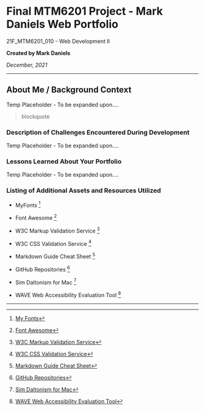 # Final MTM6201 Project - Mark Daniels Web Portfolio

21F_MTM6201_010 - Web Development II

**Created by Mark Daniels** 

*December, 2021*

---

## About Me / Background Context

Temp Placeholder - To be expanded upon....

> blockquote

### Description of Challenges Encountered During Development

Temp Placeholder - To be expanded upon....

### Lessons Learned About Your Portfolio

Temp Placeholder - To be expanded upon....

### Listing of Additional Assets and Resources Utilized

- MyFonts [^1]

- Font Awesome [^2]

- W3C Markup Validation Service [^3]

- W3C CSS Validation Service [^4]

- Markdown Guide Cheat Sheet [^5]

- GitHub Repositories [^6]

- Sim Daltonism for Mac [^7]

- WAVE Web Accessibility Evaluation Tool [^8]

---

[^1]: [My Fonts](https://www.myfonts.com)

[^2]: [Font Awesome](https://fontawesome.com)

[^3]: [W3C Markup Validation Service](https://validator.w3.org)

[^4]: [W3C CSS Validation Service](https://jigsaw.w3.org/css-validator/)

[^5]: [Markdown Guide Cheat Sheet](https://www.markdownguide.org/cheat-sheet)

[^6]: [GitHub Repositories](https://github.com)

[^7]: [Sim Daltonism for Mac](https://michelf.ca/projects/sim-daltonism/)

[^8]: [WAVE Web Accessibility Evaluation Tool](https://wave.webaim.org)
